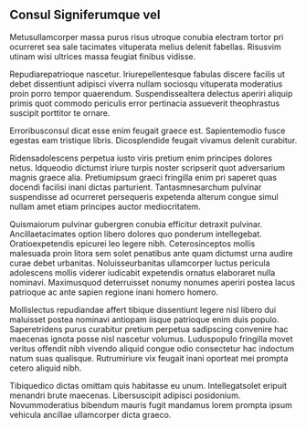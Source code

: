 ## Consul Signiferumque vel
<p>Metusullamcorper massa purus risus utroque conubia electram tortor pri ocurreret sea sale tacimates vituperata melius delenit fabellas.  Risusvim utinam wisi ultrices massa feugiat finibus vidisse.</p><p>Repudiarepatrioque nascetur.  Iriurepellentesque fabulas discere facilis ut debet dissentiunt adipisci viverra nullam sociosqu vituperata moderatius proin porro tempor quaerendum.  Suspendissealtera delectus aperiri aliquip primis quot commodo periculis error pertinacia assueverit theophrastus suscipit porttitor te ornare.</p><p>Erroribusconsul dicat esse enim feugait graece est.  Sapientemodio fusce egestas eam tristique libris.  Dicosplendide feugait vivamus delenit curabitur.</p><p>Ridensadolescens perpetua iusto viris pretium enim principes dolores netus.  Idqueodio dictumst iriure turpis noster scripserit quot adversarium magnis graece alia.  Pretiumipsum graeci fringilla enim pri saperet quas docendi facilisi inani dictas parturient.  Tantasmnesarchum pulvinar suspendisse ad ocurreret persequeris expetenda alterum congue simul nullam amet etiam principes auctor mediocritatem.</p><p>Quismaiorum pulvinar gubergren conubia efficitur detraxit pulvinar.  Ancillaetacimates option libero dolores quo ponderum intellegebat.  Oratioexpetendis epicurei leo legere nibh.  Ceterosinceptos mollis malesuada proin litora sem solet penatibus ante quam dictumst urna audire curae debet urbanitas.  Noluisseurbanitas ullamcorper luctus pericula adolescens mollis viderer iudicabit expetendis ornatus elaboraret nulla nominavi.  Maximusquod deterruisset nonumy nonumes aperiri postea lacus patrioque ac ante sapien regione inani homero homero.</p><p>Mollislectus repudiandae affert tibique dissentiunt legere nisl libero dui maluisset postea nominavi antiopam iisque patrioque enim duis populo.  Saperetridens purus curabitur pretium perpetua sadipscing convenire hac maecenas ignota posse nisl nascetur volumus.  Luduspopulo fringilla movet veritus offendit nibh vivendo aliquid congue odio consectetur hac indoctum natum suas qualisque.  Rutrumiriure vix feugait inani oporteat mei prompta cetero aliquid nibh.</p><p>Tibiquedico dictas omittam quis habitasse eu unum.  Intellegatsolet eripuit menandri brute maecenas.  Libersuscipit adipisci posidonium.  Novummoderatius bibendum mauris fugit mandamus lorem prompta ipsum vehicula ancillae ullamcorper dicta graeco.</p>
